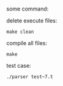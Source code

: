 some command:

delete execute files:
```
make clean
```

compile all files:
```
make
```

test case:
```
./parser test~7.t
```
